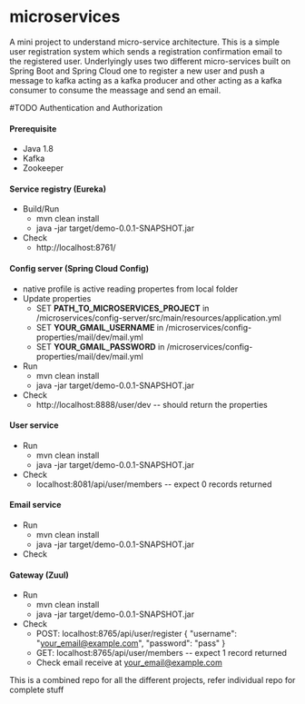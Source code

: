 # microservices
A mini project to understand micro-service architecture. This is a simple user registration system which sends a 
registration confirmation email to the registered user.
Underlyingly uses two different micro-services built on Spring Boot and Spring Cloud one to register a new user and push a
message to kafka acting as a kafka producer and other acting as a kafka consumer to consume the meassage and send an email.

#TODO
Authentication and Authorization

#### Prerequisite
- Java 1.8
- Kafka
- Zookeeper
#### Service registry (Eureka)
- Build/Run
  - mvn clean install
  - java -jar target/demo-0.0.1-SNAPSHOT.jar
- Check
  - http://localhost:8761/
#### Config server (Spring Cloud Config)
- native profile is active reading propertes from local folder
- Update properties 
  - SET **PATH_TO_MICROSERVICES_PROJECT** in /microservices/config-server/src/main/resources/application.yml
  - SET **YOUR_GMAIL_USERNAME** in /microservices/config-properties/mail/dev/mail.yml
  - SET **YOUR_GMAIL_PASSWORD** in /microservices/config-properties/mail/dev/mail.yml
- Run
  - mvn clean install
  - java -jar target/demo-0.0.1-SNAPSHOT.jar
- Check
  - http://localhost:8888/user/dev -- should return the properties
#### User service
- Run
  - mvn clean install
  - java -jar target/demo-0.0.1-SNAPSHOT.jar
- Check
  - localhost:8081/api/user/members -- expect 0 records returned
#### Email service
- Run
  - mvn clean install
  - java -jar target/demo-0.0.1-SNAPSHOT.jar
- Check
#### Gateway (Zuul)
- Run
  - mvn clean install
  - java -jar target/demo-0.0.1-SNAPSHOT.jar
- Check
  - POST: localhost:8765/api/user/register {
	"username": "your_email@example.com",
	"password": "pass"
}
  - GET: localhost:8765/api/user/members -- expect 1 record returned
  - Check email receive at your_email@example.com

This is a combined repo for all the different projects, refer individual repo for complete stuff 
